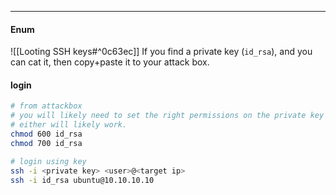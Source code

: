 -- -
#### Enum
![[Looting SSH keys#^0c63ec]]
If you find a private key (`id_rsa`), and you can cat it, then copy+paste it to your attack box.
#### login
```bash
# from attackbox
# you will likely need to set the right permissions on the private key first:
# either will likely work.
chmod 600 id_rsa
chmod 700 id_rsa

# login using key
ssh -i <private key> <user>@<target ip>
ssh -i id_rsa ubuntu@10.10.10.10
```